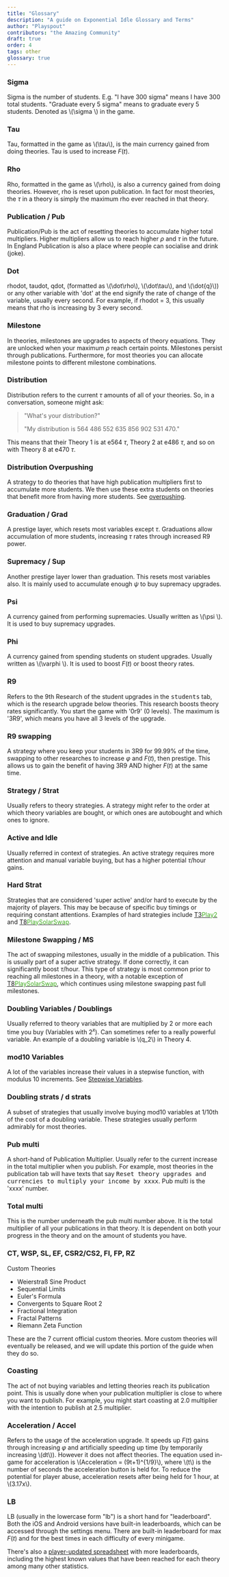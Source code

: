 ```yaml
---
title: "Glossary"
description: "A guide on Exponential Idle Glossary and Terms"
author: "Playspout"
contributors: "the Amazing Community"
draft: true
order: 4
tags: other
glossary: true
---
```


### Sigma

Sigma is the number of students. E.g. "I have 300 sigma" means I have 300 total students. "Graduate every 5 sigma" means to graduate every 5 students. Denoted as \\(\sigma \\) in the game.

### Tau

Tau, formatted in the game as \\(\tau\\), is the main currency gained from doing theories. Tau is used to increase $F(t)$.

### Rho

Rho, formatted in the game as \\(\rho\\), is also a currency gained from doing theories. However, rho is reset upon publication. In fact for most theories, the $\tau$ in a theory is simply the maximum rho ever reached in that theory.

### Publication / Pub

Publication/Pub is the act of resetting theories to accumulate higher total multipliers. Higher multipliers allow us to reach higher $\rho$ and $\tau$ in the future. In England Publication is also a place where people can socialise and drink (joke).

### Dot

rhodot, taudot, qdot, (formatted as \\(\dot\rho\\), \\(\dot\tau\\), and \\(\dot{q}\\)) or any other variable with 'dot' at the end signify the rate of change of the variable, usually every second. For example, if rhodot = 3, this usually means that rho is increasing by 3 every second.

### Milestone

In theories, milestones are upgrades to aspects of theory equations. They are unlocked when your maximum $\rho$ reach certain points. Milestones persist through publications. Furthermore, for most theories you can allocate milestone points to different milestone combinations.

### Distribution

Distribution refers to the current $\tau$ amounts of all of your theories. So, in a conversation, someone might ask:

> "What's your distribution?"
>
> "My distribution is 564 486 552 635 856 902 531 470."

This means that their Theory 1 is at e564 $\tau$, Theory 2 at e486 $\tau$, and so on with Theory 8 at e470 $\tau$.

### Distribution Overpushing

A strategy to do theories that have high publication multipliers first to accumulate more students. We then use these extra students on theories that benefit more from having more students. See [overpushing](/guides/advanced-concepts/distribution-overpushing).

### Graduation / Grad

A prestige layer, which resets most variables except $\tau$. Graduations allow accumulation of more students, increasing $\tau$ rates through increased R9 power.

### Supremacy / Sup

Another prestige layer lower than graduation. This resets most variables also. It is mainly used to accumulate enough $\psi$ to buy supremacy upgrades.

### Psi

A currency gained from performing supremacies. Usually written as \\(\psi \\). It is used to buy supremacy upgrades.

### Phi

A currency gained from spending students on student upgrades. Usually written as \\(\varphi \\). It is used to boost $F(t)$ or boost theory rates.

### R9

Refers to the 9th Research of the student upgrades in the <kbd>students</kbd> tab, which is the research upgrade below theories. This research boosts theory rates significantly. You start the game with '0r9' (0 levels). The maximum is '3R9', which means you have all 3 levels of the upgrade.

### R9 swapping

A strategy where you keep your students in 3R9 for 99.99% of the time, swapping to other researches to increase $\varphi$ and $F(t)$, then prestige. This allows us to gain the benefit of having 3R9 AND higher $F(t)$ at the same time.

### Strategy / Strat

Usually refers to theory strategies. A strategy might refer to the order at which theory variables are bought, or which ones are autobought and which ones to ignore.

### Active and Idle

Usually referred in context of strategies. An active strategy requires more attention and manual variable buying, but has a higher potential $\tau$/hour gains.

### Hard Strat

Strategies that are considered 'super active' and/or hard to execute by the majority of players. This may be because of specific buy timings or requiring constant attentions. Examples of hard strategies include [T3<span style="color:#41AD21">Play2</span>](/guides/theory-strategies/#t3play2) and [T8<span style="color:#41AD21">PlaySolarSwap</span>](/guides/theory-strategies/#t8playsolarswap).

### Milestone Swapping / MS

The act of swapping milestones, usually in the middle of a publication. This is usually part of a super active strategy. If done correctly, it can significantly boost $\tau$/hour. This type of strategy is most common prior to reaching all milestones in a theory, with a notable exception of [T8<span style="color:#41AD21">PlaySolarSwap</span>](/guides/theory-strategies/#t8playsolarswap), which continues using milestone swapping past full milestones.

### Doubling Variables / Doublings

Usually referred to theory variables that are multiplied by 2 or more each time you buy (Variables with $2^x$). Can sometimes refer to a really powerful variable. An example of a doubling variable is \\(q_2\\) in Theory 4.

### mod10 Variables

A lot of the variables increase their values in a stepwise function, with modulus 10 increments. See [Stepwise Variables](/guide-extensions/stepwise-variables/).

### Doubling strats / d strats

A subset of strategies that usually involve buying mod10 variables at 1/10th of the cost of a doubling variable. These strategies usually perform admirably for most theories.

### Pub multi

A short-hand of Publication Multiplier. Usually refer to the current increase in the total multiplier when you publish. For example, most theories in the publication tab will have texts that say <kbd>Reset theory upgrades and currencies to multiply your income by xxxx</kbd>. Pub multi is the 'xxxx' number.

### Total multi

This is the number underneath the pub multi number above. It is the total multiplier of all your publications in that theory. It is dependent on both your progress in the theory and on the amount of students you have.

### CT, WSP, SL, EF, CSR2/CS2, FI, FP, RZ

Custom Theories

- Weierstraß Sine Product
- Sequential Limits
- Euler's Formula
- Convergents to Square Root 2
- Frac­tional In­teg­ra­tion
- Fractal Patterns
- Riemann Zeta Function

These are the 7 current official custom theories. More custom theories will eventually be released, and we will update this portion of the guide when they do so.

### Coasting

The act of not buying variables and letting theories reach its publication point. This is usually done when your publication multiplier is close to where you want to publish. For example, you might start coasting at 2.0 multiplier with the intention to publish at 2.5 multiplier.

### Acceleration / Accel

Refers to the usage of the acceleration upgrade. It speeds up $F(t)$ gains through increasing $\varphi$ and artificially speeding up time (by temporarily increasing \\(dt\\)). However it does not affect theories. The equation used in-game for acceleration is \\(Acceleration = (9t+1)^{1/9}\\), where \\(t\\) is the number of seconds the acceleration button is held for. To reduce the potential for player abuse, acceleration resets after being held for 1 hour, at \\(3.17x\\).

### LB

LB (usually in the lowercase form "lb") is a short hand for "leaderboard". Both the iOS and Android versions have built-in leaderboards, which can be accessed through the settings menu. There are built-in leaderboard for max $F(t)$ and for the best times in each difficulty of every minigame.

There's also a [player-updated spreadsheet](https://docs.google.com/spreadsheets/d/1VlHgt1y4GWCDph3zPfsm2foX40NK5aM0IUfZlEgy_ac/edit#gid=0) with more leaderboards, including the highest known values that have been reached for each theory among many other statistics.

